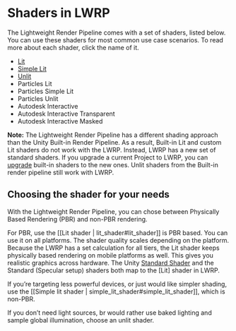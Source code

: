 # Shaders in LWRP

The Lightweight Render Pipeline comes with a set of shaders, listed below. You can use these shaders for most common use case scenarios. To read more about each shader, click the name of it.

- [Lit](lit-shader.md)
- [Simple Lit](#simple-lit-shader.md)
- [Unlit](unlit-shader.md)
- Particles Lit
- Particles Simple Lit
- Particles Unlit
- Autodesk Interactive 
- Autodesk Interactive Transparent 
- Autodesk Interactive Masked 

**Note:** The Lightweight Render Pipeline has a different shading approach than the Unity Built-in Render Pipeline. As a result, Built-in Lit and custom Lit shaders do not work with the LWRP. Instead, LWRP has a new set of standard shaders. If you upgrade a current Project to LWRP, you can [upgrade](upgrading-your-shaders.md) built-in shaders to the new ones. Unlit shaders from the Built-in render pipeline still work with LWRP.

## Choosing the shader for your needs

With the Lightweight Render Pipeline, you can chose between Physically Based Rendering (PBR) and non-PBR rendering. 

For PBR, use the [[Lit shader | lit_shader#lit_shader]] is PBR based. You can use it on all platforms. The shader quality scales depending on the platform. Because the LWRP has a set calculation for all tiers, the Lit shader keeps physically based rendering on mobile platforms as well. This gives you realistic graphics across hardware. The Unity [Standard Shader](<https://docs.unity3d.com/Manual/shader-StandardShader.html>) and the Standard (Specular setup) shaders both map to the [Lit] shader in LWRP.

If you’re targeting less powerful devices, or just would like simpler shading, use the [[Simple lit shader | simple_lit_shader#simple_lit_shader]], which is non-PBR. 

If you don’t need light sources, br would rather use baked lighting and sample global illumination, choose an unlit shader.